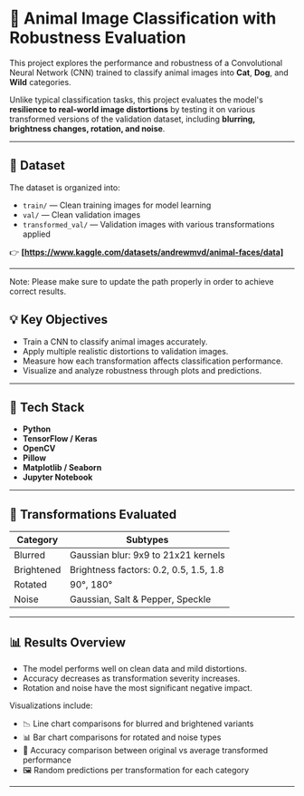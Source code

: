 # 🐾 Animal Image Classification with Robustness Evaluation

This project explores the performance and robustness of a Convolutional Neural Network (CNN) trained to classify animal images into **Cat**, **Dog**, and **Wild** categories.

Unlike typical classification tasks, this project evaluates the model's **resilience to real-world image distortions** by testing it on various transformed versions of the validation dataset, including **blurring, brightness changes, rotation, and noise**.

---

## 📂 Dataset

The dataset is organized into:
- `train/` — Clean training images for model learning
- `val/` — Clean validation images
- `transformed_val/` — Validation images with various transformations applied

👉 **[https://www.kaggle.com/datasets/andrewmvd/animal-faces/data]**

---

Note: Please make sure to update the path properly in order to achieve correct results.

## 💡 Key Objectives

- Train a CNN to classify animal images accurately.
- Apply multiple realistic distortions to validation images.
- Measure how each transformation affects classification performance.
- Visualize and analyze robustness through plots and predictions.

---

## 🔧 Tech Stack

- **Python**
- **TensorFlow / Keras**
- **OpenCV**
- **Pillow**
- **Matplotlib / Seaborn**
- **Jupyter Notebook**

---

## 🧪 Transformations Evaluated

| Category     | Subtypes                                  |
|--------------|-----------------------------------------  |
| Blurred       | Gaussian blur: 9x9 to 21x21 kernels      |
| Brightened    | Brightness factors: 0.2, 0.5, 1.5, 1.8   |
| Rotated       | 90°, 180°                                |
| Noise         | Gaussian, Salt & Pepper, Speckle         |

---

## 📊 Results Overview

- The model performs well on clean data and mild distortions.
- Accuracy decreases as transformation severity increases.
- Rotation and noise have the most significant negative impact.

Visualizations include:
- 📉 Line chart comparisons for blurred and brightened variants
- 📊 Bar chart comparisons for rotated and noise types
- 🎯 Accuracy comparison between original vs average transformed performance
- 🖼️ Random predictions per transformation for each category

---


